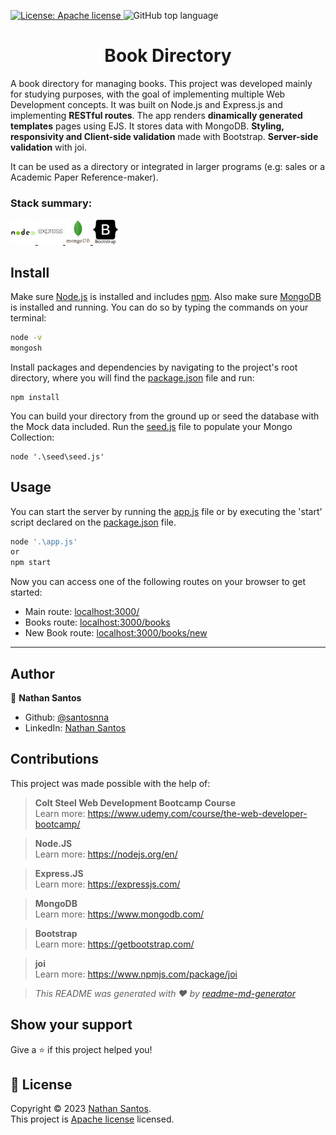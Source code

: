 <p>
  <a href="./LICENSE" target="_blank">
    <img alt="License: Apache license" src="https://img.shields.io/badge/License-Apache license-yellow.svg" title="Apache Licesense"/>
  </a>
  <img alt="GitHub top language" src="https://img.shields.io/github/languages/top/santosnna/book-directory" title="GitHub top language">
</p>

<h1 align="center">
  Book Directory
</h1>

<p>
 A book directory for managing books. This project was developed mainly for studying purposes, with the goal of implementing multiple Web Development concepts. It was built on Node.js and Express.js and implementing <strong>RESTful routes</strong>. The app renders <strong>dinamically generated templates</strong> pages using EJS. It stores data with MongoDB. <strong>Styling, responsivity and Client-side validation</strong> made with Bootstrap. <strong>Server-side validation</strong> with joi.

 It can be used as a directory or integrated in larger programs (e.g: sales or a Academic Paper Reference-maker).
</p>

<h3>Stack summary:</h3>
<a href="https://nodejs.org" target="_blank" rel="noreferrer"> <img src="https://raw.githubusercontent.com/devicons/devicon/master/icons/nodejs/nodejs-original-wordmark.svg" alt="nodejs" width="40" height="40" title="Node.js"/> </a> <a href="https://expressjs.com" target="_blank" rel="noreferrer"> <img src="https://raw.githubusercontent.com/devicons/devicon/master/icons/express/express-original-wordmark.svg" alt="express" width="40" height="40" title="Express.js"/> </a> <a href="https://www.mongodb.com/" target="_blank" rel="noreferrer"> <img src="https://raw.githubusercontent.com/devicons/devicon/master/icons/mongodb/mongodb-original-wordmark.svg" alt="mongodb" width="40" height="40" title="MongoDB"/> </a> <a href="https://getbootstrap.com" target="_blank" rel="noreferrer"> <img src="https://raw.githubusercontent.com/devicons/devicon/master/icons/bootstrap/bootstrap-plain-wordmark.svg" alt="bootstrap" width="40" height="40" title=""Bootstrap/> </a>

## Install
<p> Make sure <a href="https://nodejs.org/en/download/" target="_blank">Node.js</a> is installed and includes <a href="https://nodejs.org/en/download/" target="_blank">npm</a>. Also make sure <a href="https://www.mongodb.com/try/download/community" target="_blank">MongoDB</a> is installed and running. You can do so by typing the commands on your terminal:</p>

```sh
node -v
mongosh
```

<p>Install packages and dependencies by navigating to the project's root directory, where you will find the <a href="./package.json" target="_blank">package.json</a> file and run:</p>

```node
npm install
```

<p>You can build your directory from the ground up or seed the database with the Mock data included. Run the <a href="./seed/seed.js" target="_blank">seed.js</a> file to populate your Mongo Collection:</p>

```node
node '.\seed\seed.js'
```

## Usage
<p>You can start the server by running the <a href="./app.js" target="_blank">app.js</a> file or by executing the 'start' script declared on the <a href="./package.json" target="_blank">package.json</a> file.</p>

```sh
node '.\app.js'
or
npm start
```

<p>Now you can access one of the following routes on your browser to get started:</p>

<ul>
  <li>
    Main route: 
    <a href="localhost:3000/" target="_blank">localhost:3000/</a>
  </li>
  <li>
    Books route: 
    <a href="localhost:3000/books/" target="_blank">localhost:3000/books</a>
  </li>
  <li>
    New Book route: 
    <a href="localhost:3000/books/new" target="_blank">localhost:3000/books/new</a>
  </li>
</ul>

---

## Author

👤 **Nathan Santos**

- Github: [@santosnna](https://github.com/santosnna)
- LinkedIn: [Nathan Santos](https://linkedin.com/in/nathan-santos-a512a053)

## Contributions
<p>This project was made possible with the help of:</p>

> **Colt Steel Web Development Bootcamp Course** <br/>
> Learn more: https://www.udemy.com/course/the-web-developer-bootcamp/

> **Node.JS** <br/>
> Learn more: https://nodejs.org/en/

> **Express.JS** <br/>
> Learn more: https://expressjs.com/
 
> **MongoDB** <br/>
> Learn more: https://www.mongodb.com/

> **Bootstrap** <br/>
> Learn more: https://getbootstrap.com/

> **joi** <br/>
> Learn more: https://www.npmjs.com/package/joi

> _This README was generated with ❤️ by [readme-md-generator](https://github.com/kefranabg/readme-md-generator)_

## Show your support

Give a ⭐️ if this project helped you!

## 📝 License

Copyright © 2023 [Nathan Santos](https://github.com/santosnna).<br />
This project is [Apache license](./LICENSE) licensed.




<!--

- Main route: [localhost:3000/](localhost:3000/)
- Books route: [localhost:3000/books/](localhost:3000/books/)
- New Book route: [localhost:3000/books/new](localhost:3000/books/new)

## Run tests

```sh
npm run test
```
-->
